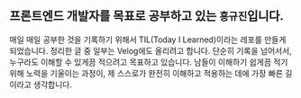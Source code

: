 ## 프론트엔드 개발자를 목표로 공부하고 있는 `홍규진`입니다.

매일 매일 공부한 것을 기록하기 위해서 TIL(Today I Learned)이라는 레포를 만들게 되었습니다. 정리한 글 중 일부는 Velog에도 올리려고 합니다. 단순히 기록을 넘어서서, 누구라도 이해할 수 있게끔 적으려고 목표하고 있습니다. 남들이 이해하기 쉽게끔 적기위해 노력을 기울이는 과정이, 제 스스로가 완전히 이해하고 적용하는 데에 가장 빠른 길이라고 생각합니다.
